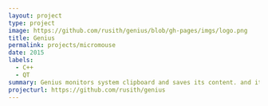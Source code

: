 ```yaml
---
layout: project
type: project
image: https://github.com/rusith/genius/blob/gh-pages/imgs/logo.png
title: Genius
permalink: projects/micromouse
date: 2015
labels:
  - C++
  - QT
summary: Genius monitors system clipboard and saves its content. and it provides 2 interfaces to select items from the history. Saved clipboard can be later copied and pasted directly into any application. Clipboard data saved into the history cannot change later. and Genius dose not change or edit any data. clipboard data is restored without changing a single bit 
projecturl: https://github.com/rusith/genius
---
```



